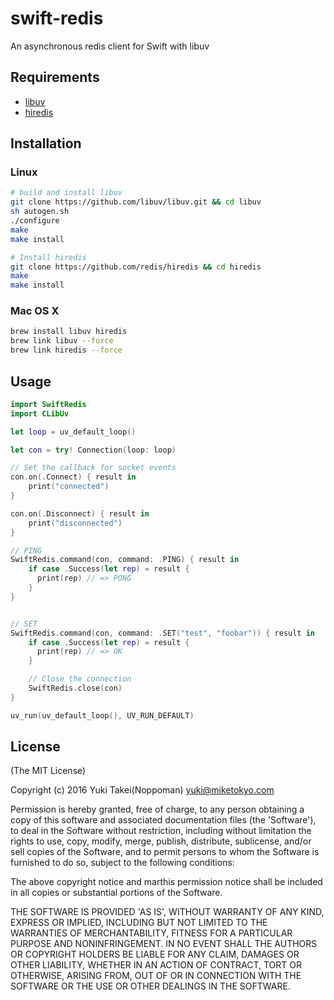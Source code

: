 # swift-redis
An asynchronous redis client for Swift with libuv


## Requirements
* [libuv](https://github.com/libuv/libuv)
* [hiredis](https://github.com/redis/hiredis)

## Installation

### Linux
```sh
# build and install libuv
git clone https://github.com/libuv/libuv.git && cd libuv
sh autogen.sh
./configure
make
make install

# Install hiredis
git clone https://github.com/redis/hiredis && cd hiredis
make
make install
```

### Mac OS X

```sh
brew install libuv hiredis
brew link libuv --force
brew link hiredis --force
```


## Usage

```swift
import SwiftRedis
import CLibUv

let loop = uv_default_loop()

let con = try! Connection(loop: loop)

// Set the callback for socket events
con.on(.Connect) { result in
    print("connected")
}

con.on(.Disconnect) { result in
    print("disconnected")
}

// PING
SwiftRedis.command(con, command: .PING) { result in
    if case .Success(let rep) = result {
      print(rep) // => PONG
    }
}


// SET
SwiftRedis.command(con, command: .SET("test", "foobar")) { result in
    if case .Success(let rep) = result {
      print(rep) // => OK
    }

    // Close the connection
    SwiftRedis.close(con)
}

uv_run(uv_default_loop(), UV_RUN_DEFAULT)
```

## License

(The MIT License)

Copyright (c) 2016 Yuki Takei(Noppoman) yuki@miketokyo.com

Permission is hereby granted, free of charge, to any person obtaining a copy of this software and associated documentation files (the 'Software'), to deal in the Software without restriction, including without limitation the rights to use, copy, modify, merge, publish, distribute, sublicense, and/or sell copies of the Software, and to permit persons to whom the Software is furnished to do so, subject to the following conditions:

The above copyright notice and marthis permission notice shall be included in all copies or substantial portions of the Software.

THE SOFTWARE IS PROVIDED 'AS IS', WITHOUT WARRANTY OF ANY KIND, EXPRESS OR IMPLIED, INCLUDING BUT NOT LIMITED TO THE WARRANTIES OF MERCHANTABILITY, FITNESS FOR A PARTICULAR PURPOSE AND NONINFRINGEMENT. IN NO EVENT SHALL THE AUTHORS OR COPYRIGHT HOLDERS BE LIABLE FOR ANY CLAIM, DAMAGES OR OTHER LIABILITY, WHETHER IN AN ACTION OF CONTRACT, TORT OR OTHERWISE, ARISING FROM, OUT OF OR IN CONNECTION WITH THE SOFTWARE OR THE USE OR OTHER DEALINGS IN THE SOFTWARE.
